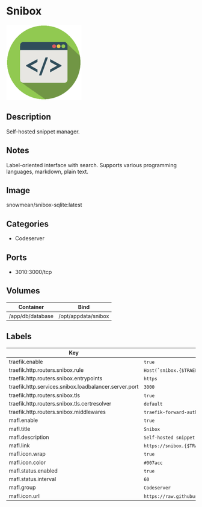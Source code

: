 # Snibox

![Logo](images/Snibox.png)

## Description
Self\-hosted snippet manager.

## Notes
Label\-oriented interface with search. Supports various programming languages, markdown, plain text.

## Image
snowmean/snibox-sqlite:latest

## Categories
- Codeserver

## Ports
- 3010:3000/tcp

## Volumes
| Container | Bind |
|-----------|------|
| /app/db/database | /opt/appdata/snibox |

## Labels
| Key | Value |
|-----|-------|
| traefik.enable | ```true``` |
| traefik.http.routers.snibox.rule | ```Host(`snibox.{$TRAEFIK_INGRESS_DOMAIN}`)``` |
| traefik.http.routers.snibox.entrypoints | ```https``` |
| traefik.http.services.snibox.loadbalancer.server.port | ```3000``` |
| traefik.http.routers.snibox.tls | ```true``` |
| traefik.http.routers.snibox.tls.certresolver | ```default``` |
| traefik.http.routers.snibox.middlewares | ```traefik-forward-auth``` |
| mafl.enable | ```true``` |
| mafl.title | ```Snibox``` |
| mafl.description | ```Self-hosted snippet manager.``` |
| mafl.link | ```https://snibox.{$TRAEFIK_INGRESS_DOMAIN}``` |
| mafl.icon.wrap | ```true``` |
| mafl.icon.color | ```#007acc``` |
| mafl.status.enabled | ```true``` |
| mafl.status.interval | ```60``` |
| mafl.group | ```Codeserver``` |
| mafl.icon.url | ```https://raw.githubusercontent.com/Qballjos/portainer_templates/master/Images/snibox.png``` |

